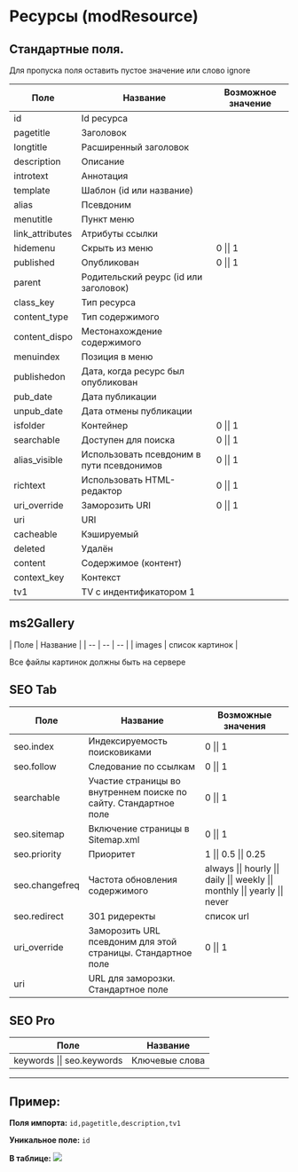 # Ресурсы (modResource)

## Стандартные поля.
Для пропуска поля оставить пустое значение или слово ignore

| Поле |  Название | Возможное значение |
| -- | -- | -- |
| id | Id ресурса | |
| pagetitle | Заголовок | |
| longtitle | Расширенный заголовок | |
| description | Описание | |
| introtext | Аннотация | |
| template | Шаблон (id или название) | |
| alias | Псевдоним | |
| menutitle | Пункт меню | |
| link_attributes | Атрибуты ссылки | |
| hidemenu | Скрыть из меню | 0 \|\| 1 |
| published | Опубликован | 0 \|\| 1 |
| parent | Родительский реурс (id или заголовок) | |
| class_key | Тип ресурса | | 
| content_type | Тип содержимого | |
| content_dispo | Местонахождение содержимого | |
| menuindex | Позиция в меню | |
| publishedon | Дата, когда ресурс был опубликован | |
| pub_date | Дата публикации | |
| unpub_date | Дата отмены публикации | |
| isfolder | Контейнер | 0 \|\| 1 |
| searchable | Доступен для поиска | 0 \|\| 1 |
| alias_visible | Использовать псевдоним в пути псевдонимов | 0 \|\| 1 |
| richtext | Использовать HTML-редактор | 0 \|\| 1 |
| uri_override | Заморозить URI | 0 \|\| 1 |
| uri | URI | |
| cacheable | Кэшируемый | |
| deleted | Удалён | |
| content | Содержимое (контент) | |
| context_key | Контекст | |
| tv1 | TV c индентификатором 1 | |


## ms2Gallery

| Поле |  Название |
| -- | -- | -- |
| images | список картинок |

Все файлы картинок должны быть на сервере


## SEO Tab

| Поле |  Название | Возможные значения |
| -- | -- | -- |
| seo.index | Индексируемость поисковиками | 0 \|\| 1 |
| seo.follow | Следование по ссылкам | 0 \|\| 1 |
| searchable | Участие страницы во внутреннем поиске по сайту. Стандартное поле | 0 \|\| 1 |
| seo.sitemap | Включение страницы в Sitemap.xml | 0 \|\| 1 |
| seo.priority | Приоритет | 1 \|\| 0.5 \|\| 0.25 |
| seo.changefreq | Частота обновления содержимого | always \|\| hourly \|\| daily \|\| weekly \|\| monthly \|\| yearly \|\| never |
| seo.redirect | 301 ридеректы | список url |
| uri_override | Заморозить URL псевдоним для этой страницы. Стандартное поле |  0 \|\| 1 |
| uri | URL для заморозки. Стандартное поле |  |


## SEO Pro

| Поле |  Название |
| -- | -- |
| keywords \|\| seo.keywords | Ключевые слова |


***

## Пример:

**Поля импорта:**
`id,pagetitle,description,tv1`

**Уникальное поле:**
`id`

**В таблице:**
![](https://file.modx.pro/files/b/c/9/bc9a67ebe6f717d0b0a6b8f90032ca19.jpg)
